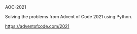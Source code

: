 AOC-2021

Solving the problems from Advent of Code 2021 using Python.

https://adventofcode.com/2021 
